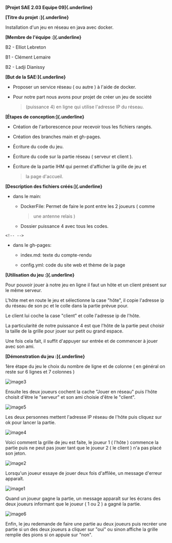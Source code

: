 **[Projet SAE 2.03 Equipe 09]{.underline}**

**[Titre du projet :]{.underline}**

Installation d'un jeu en réseau en java avec docker.

**[Membre de l'équipe :]{.underline}**

B2 - Elliot Lebreton

B1 - Clément Lemaire

B2 - Ladji Dianissy

**[But de la SAE:]{.underline}**

-   Proposer un service réseau ( ou autre ) à l'aide de docker.

-   Pour notre part nous avons pour projet de créer un jeu de société
    > (puissance 4) en ligne qui utilise l'adresse IP du réseau.

**[Étapes de conception:]{.underline}**

-   Création de l\'arborescence pour recevoir tous les fichiers rangés.

-   Création des branches main et gh-pages.

-   Écriture du code du jeu.

-   Écriture du code sur la partie réseau ( serveur et client ).

-   Écriture de la partie IHM qui permet d'afficher la grille de jeu et
    > la page d\'accueil.

**[Description des fichiers créés:]{.underline}**

-   dans le main:

    -   DockerFile: Permet de faire le pont entre les 2 joueurs ( comme
        > une antenne relais )

    -   Dossier puissance 4 avec tous les codes.

```{=html}
<!-- -->
```
-   dans le gh-pages:

    -   index.md: texte du compte-rendu

    -   config.yml: code du site web et thème de la page

**[Utilisation du jeu :]{.underline}**

Pour pouvoir jouer à notre jeu en ligne il faut un hôte et un client
présent sur le même serveur.

L'hôte met en route le jeu et sélectionne la case "hôte", il copie
l'adresse ip du réseau de son pc et le colle dans la partie prévue pour.

Le client lui coche la case "client" et colle l'adresse ip de l'hôte.

La particularité de notre puissance 4 est que l'hôte de la partie peut
choisir la taille de la grille pour jouer sur petit ou grand espace.

Une fois cela fait, il suffit d'appuyer sur entrée et de commencer à
jouer avec son ami.

**[Démonstration du jeu :]{.underline}**

1ère étape du jeu le choix du nombre de ligne et de colonne ( en général
on reste sur 6 lignes et 7 colonnes )

![image3](https://github.com/PatrickLeGoat/docker-sae203/assets/159245876/a4819460-aa00-4498-a152-b3dbc1e1072c)


Ensuite les deux joueurs cochent la cache "Jouer en réseau" puis l'hôte
choisit d\'être le "serveur" et son ami choisie d'être le "client".

![image5](https://github.com/PatrickLeGoat/docker-sae203/assets/159245876/bda01a1d-e122-441e-ae23-e749b4cd6118)


Les deux personnes mettent l'adresse IP réseau de l'hôte puis cliquez
sur ok pour lancer la partie.

![image4](https://github.com/PatrickLeGoat/docker-sae203/assets/159245876/d2d3a79c-cb8a-4ec8-b992-3a28695cf200)


Voici comment la grille de jeu est faite, le joueur 1 ( l\'hôte )
commence la partie puis ne peut pas jouer tant que le joueur 2 ( le
client ) n'a pas placé son jeton.

![image2](https://github.com/PatrickLeGoat/docker-sae203/assets/159245876/db8a8d52-95de-45bc-bc83-0cf1b13d5af4)


Lorsqu'un joueur essaye de jouer deux fois d\'affilée, un message
d'erreur apparaît.

![image1](https://github.com/PatrickLeGoat/docker-sae203/assets/159245876/31a4d072-1b50-4797-afda-1fbab9b169eb)


Quand un joueur gagne la partie, un message apparaît sur les écrans des
deux joueurs informant que le joueur ( 1 ou 2 ) a gagné la partie.

![image6](https://github.com/PatrickLeGoat/docker-sae203/assets/159245876/b08b9403-104e-43db-a877-64bcb619e249)


Enfin, le jeu redemande de faire une partie au deux joueurs puis recréer
une partie si un des deux joueurs a cliquer sur "oui" ou sinon affiche
la grille remplie des pions si on appuie sur "non".
